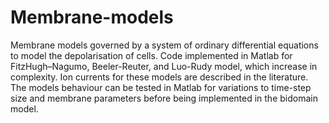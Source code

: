 # Membrane-models
Membrane models governed by a system of ordinary differential equations to model the depolarisation of cells.
Code implemented in Matlab for FitzHugh–Nagumo, Beeler-Reuter, and Luo-Rudy model, which increase in complexity. Ion currents for these models are described in the literature.
The models behaviour can be tested in Matlab for variations to time-step size and membrane parameters before being implemented in the bidomain model. 
